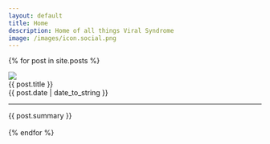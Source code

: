 ```yaml
---
layout: default
title: Home
description: Home of all things Viral Syndrome
image: /images/icon.social.png
---
```

{% for post in site.posts %}
<div class="article">
<div class="article_image_area"><img class="article_icon" src="{{ post.wallpaper }}"></div>
<div class="article_data_area
<a class="article_title" href="{{ BASE_PATH }}{{ post.url }}">{{ post.title }}</a>
<br />
<span class="article_date">{{ post.date | date_to_string }}</span>
</div>
<hr />
<span class="article_summary">{{ post.summary }}</span>
</div>
<br />
{% endfor %}
